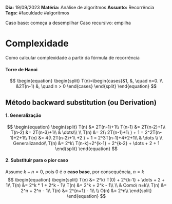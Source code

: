 **Dia:** 19/09/2023 
**Matéria:** Análise de algoritmos
**Assunto:** Recorrência
**Tags:** #faculdade #algoritmos 

Caso base: começa a desempilhar
Caso recursivo: empilha

# Complexidade
Como calcular complexidade a partir da fórmula de recorrência
#### Torre de Hanoi
$$
\begin{equation}
\begin{split}
	T(n)=\begin{cases}&1, &, \quad n=0. \\ 
	&2T(n-1) &, \quad n > 0
	\end{cases}
\end{split}
\end{equation}
$$
## Método backward substitution (ou Derivation)

#### 1. Generalização
$$
\begin{equation}
\begin{split}
	T(n) &= 2T(n-1)+1\\
	T(n-1) &= 2T(n-2)+1\\
	T(n-2) &= 2T(n-3)+1\\
	& \dots\\\ 
	\\
	T(n) &= 2(\ 2T(n-1)+1\ ) + 1 = 2^2T(n-1)+2+1\\
	T(n) &= 4(\ 2T(n-2)+1\ +2 ) + 1 = 2^3T(n-1)+4+2+1\\
	& \dots \\
	\\
	Generalizando\\
	T(n) &= 2^k\ T(n-k)+2^{k-1} + 2^{k-2} + \dots + 2 + 1
\end{split}
\end{equation}
$$

#### 2. Substituir para o pior caso
Assume $k-n = 0$, pois 0 é o **caso base**, por consequência, $n=k$
$$
\begin{equation}
\begin{split}
	T(n) &= 2^k\ T(0) + 2^{k-1} + \dots + 2 + 1\\
	T(n) &= 2^k * 1 + 2^k - 1\\
	T(n) &= 2^k + 2^k - 1\\
	\\
	 & Como\ n=k\\
	T(n) &= 2^n + 2^n - 1\\
	T(n) &= 2^{n+1} - 1\\
	 \\
	O(n) &= 2^n\\
\end{split}
\end{equation}
$$